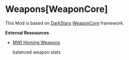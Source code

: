 ﻿# Weapons[WeaponCore]
<p>This Mod is based on <a href="https://github.com/sstixrud?tab=overview&from=2020-03-01&to=2020-03-11">DarkStars</a> <a href="https://steamcommunity.com/sharedfiles/filedetails/?id=1918681825">WeaponCore</a> framework.</p>
<p><b> External Ressources</b> </p>
<ul>
    <li><a href="https://steamcommunity.com/sharedfiles/filedetails/?id=1919062467">MWI Homing Weapons</a> <p> balanced weapon stats </p> </li>
</ul>